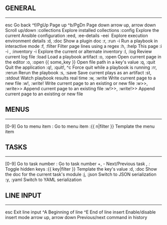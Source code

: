 ## GENERAL
----------------------------------------------------------------------------------------------------
esc                                                   Go back
^f/PgUp                                               Page up
^b/PgDn                                               Page down
arrow up, arrow down                                  Scroll up/down
:collections                                          Explore installed collections
:config                                               Explore the current Ansible configuration
:eed, :ee-details -eei <image>                        Explore execution environment details
:d, :doc <plugin>                                     Show a plugin doc
:r, :run <playbook> -i <inventory>                    Run a playbook in interactive mode
:f, :filter <re>                                      Filter page lines using a regex
:h, :help                                             This page
:i -i <inventory>, :inventory -i <inventory>          Explore the current or alternate inventory
:l, :log                                              Review current log file
:load  <file>                                         Load a playbook artifact
:o, :open                                             Open current page in the editor
:o, :open {{ some_key }}                              Open file path in a key's value
:q, :quit                                             Quit the application
:q!, :quit!, ^c                                       Force quit while a playbook is running
:rr, :rerun                                           Rerun the playbook
:s, :save <file>                                      Save current plays as an artifact
:st, :stdout                                          Watch playbook results real time
:w, :write <file>                                     Write current page to a new file
:w!, :write! <file>                                   Write current page to an existing or new file
:w>>, :write>> <file>                                 Append current page to an existing file
:w!>>, :write!>> <file>                               Append current page to an existing or new file

## MENUS
--------------------------------------------------------------------------------------
[0-9]                                   Go to menu item
:<number>                               Go to menu item
:{{ n|filter }}                         Template the menu item

## TASKS
--------------------------------------------------------------------------------------
[0-9]                                   Go to task number
:<number>                               Go to task number
+, -                                    Next/Previous task
_, :_                                   Toggle hidden keys
:{{ key|filter }}                       Template the key's value
:d, :doc                                Show the doc for the current task's module
:j, :json                               Switch to JSON serialization
:y, :yaml                               Switch to YAML serialization

## LINE INPUT
--------------------------------------------------------------------------------------
esc                                     Exit line input
^A                                      Beginning of line
^E                                      End of line
insert                                  Enable/disable insert mode
arrow up, arrow down                    Previous/next command in history
